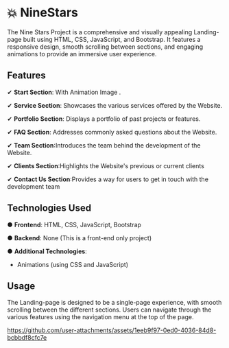 # 💥 NineStars
The Nine Stars Project is a comprehensive and visually appealing Landing-page built using HTML, CSS, JavaScript, and Bootstrap. It features a responsive design, smooth scrolling between sections, and engaging animations to provide an immersive user experience.

## Features

✔ **Start Section**: With Animation Image .

✔ **Service Section**: Showcases the various services offered by the Website.

✔ **Portfolio Section**: Displays a portfolio of past projects or features.

✔ **FAQ Section**: Addresses commonly asked questions about the Website.

✔ **Team Section**:Introduces the team behind the development of the Website.

✔ **Clients Section**:Highlights the Website's previous or current clients

✔ **Contact Us Section**:Provides a way for users to get in touch with the development team

## Technologies Used
● **Frontend**: HTML, CSS, JavaScript, Bootstrap

● **Backend**: None (This is a front-end only project)

● **Additional Technologies**:

   - Animations (using CSS and JavaScript)
     
## Usage
The Landing-page is designed to be a single-page experience, with smooth scrolling between the different sections. Users can navigate through the various features using the navigation menu at the top of the page.


https://github.com/user-attachments/assets/1eeb9f97-0ed0-4036-84d8-bcbbdf8cfc7e


